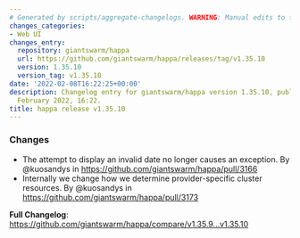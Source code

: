 ```yaml
---
# Generated by scripts/aggregate-changelogs. WARNING: Manual edits to this files will be overwritten.
changes_categories:
- Web UI
changes_entry:
  repository: giantswarm/happa
  url: https://github.com/giantswarm/happa/releases/tag/v1.35.10
  version: 1.35.10
  version_tag: v1.35.10
date: '2022-02-08T16:22:25+00:00'
description: Changelog entry for giantswarm/happa version 1.35.10, published on 08
  February 2022, 16:22.
title: happa release v1.35.10
---
```


### Changes

* The attempt to display an invalid date no longer causes an exception. By @kuosandys in https://github.com/giantswarm/happa/pull/3166
* Internally we change how we determine provider-specific cluster resources. By @kuosandys in https://github.com/giantswarm/happa/pull/3173


**Full Changelog**: https://github.com/giantswarm/happa/compare/v1.35.9...v1.35.10
